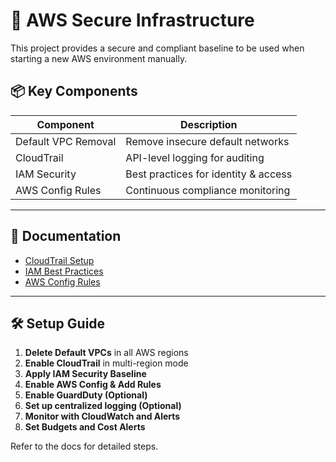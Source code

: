 # 🔐 AWS Secure Infrastructure

This project provides a secure and compliant baseline to be used when starting a new AWS environment manually.

## 📦 Key Components

| Component         | Description                                    |
|------------------|------------------------------------------------|
| Default VPC Removal | Remove insecure default networks            |
| CloudTrail        | API-level logging for auditing                 |
| IAM Security      | Best practices for identity & access           |
| AWS Config Rules  | Continuous compliance monitoring               |

---

## 📁 Documentation

- [CloudTrail Setup](docs/cloudtrail-setup.md)
- [IAM Best Practices](docs/iam-best-practices.md)
- [AWS Config Rules](docs/aws-config-rules.md)

---

## 🛠️ Setup Guide

1. **Delete Default VPCs** in all AWS regions
2. **Enable CloudTrail** in multi-region mode
3. **Apply IAM Security Baseline**
4. **Enable AWS Config & Add Rules**
5. **Enable GuardDuty (Optional)**
6. **Set up centralized logging (Optional)**
7. **Monitor with CloudWatch and Alerts**
8. **Set Budgets and Cost Alerts**

Refer to the docs for detailed steps.
